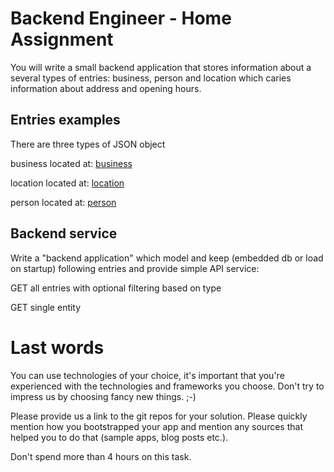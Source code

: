 # Backend Engineer - Home Assignment

You will write a small backend application that stores information about a several types of entries: business, person and location which caries information about address and opening hours.

## Entries examples

There are three types of JSON object

business located at: <a target="_blank" href="entries_examples/business.json" download="business.json">business</a>

location located at: <a target="_blank" href="entries_examples/location.json" download="location.json">location</a>

person located at: <a target="_blank" href="entries_examples/person.json" download="person.json">person</a>

## Backend service
Write a "backend application" which model and keep (embedded db or load on startup) following entries and provide simple API service:

GET all entries with optional filtering based on type

GET single entity

# Last words
You can use technologies of your choice, it's important that you're experienced with the technologies and frameworks you choose.
Don't try to impress us by choosing fancy new things. ;-)

Please provide us a link to the git repos for your solution. 
Please quickly mention how you bootstrapped your app and mention any sources that helped you to do that (sample apps, blog posts etc.).

Don't spend more than 4 hours on this task.